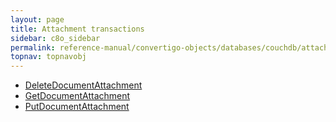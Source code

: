 ```yaml
---
layout: page
title: Attachment transactions
sidebar: c8o_sidebar
permalink: reference-manual/convertigo-objects/databases/couchdb/attachment-transactions/
topnav: topnavobj
---
```

* [DeleteDocumentAttachment](deletedocumentattachment/)
* [GetDocumentAttachment](getdocumentattachment/)
* [PutDocumentAttachment](putdocumentattachment/)
